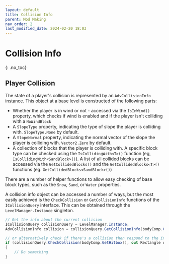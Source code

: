 ```yaml
---
layout: default
title: Collision Info
parent: Mod Making
nav_order: 2
last_modified_date: 2024-02-20 18:03
---
```


# Collision Info
{: .no_toc}

## Player Collision

The state of a player's collision is represented by an `AdvCollisionInfo` instance. 
This object at a base level is constructed of the following parts:

- Whether the player is in wind or not - accessed via the `IsInWind()` property, which checks if wind is enabled and if the player isn't colliding with a `NoWindBlock`
- A `SlopeType` property, indicating the type of slope the player is colliding with. `SlopeType.None` by default.
- A `SlopeNormal` property, indicating the normal vector of the slope the player is colliding with. `Vector2.Zero` by default.
- A collection of blocks that the player is colliding with. A specific block type can be checked using the `IsCollidingWith<T>()` function (eg, `IsCollidingWith<SandBlock>()`). A list of all collided blocks can be accessed via the `GetCollidedBlocks()` and the `GetCollidedBlocks<T>()` functions (eg. `GetCollidedBlocks<SandBlock>()`)

There are a number of helper functions to allow easy checking of base block types, such as the `Snow`, `Sand`, or `Water` properties.

A collision info object can be accessed a number of ways, but the most easily achieved is the `CheckCollision` or `GetCollisionInfo` functions of the `ICollisionQuery` interface. This can be obtained through the `LevelManager.Instance` singleton.

```cs
// Get the info about the current collision
ICollisionQuery collisionQuery = LevelManager.Instance;
AdvCollisionInfo collision = collisionQuery.GetCollisionInfo(bodyComp.GetHitbox());

// or alternatively check if there's a collision then respond to the info
if (collisionQuery.CheckCollision(bodyComp.GetHitbox(), out Rectangle overlap, out AdvCollisionInfo info))
{
    // Do something
}
```